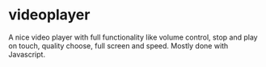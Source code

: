 # videoplayer

A nice video player with full functionality like volume control, stop and play on touch, quality choose, full screen and speed. 
Mostly done with Javascript.

